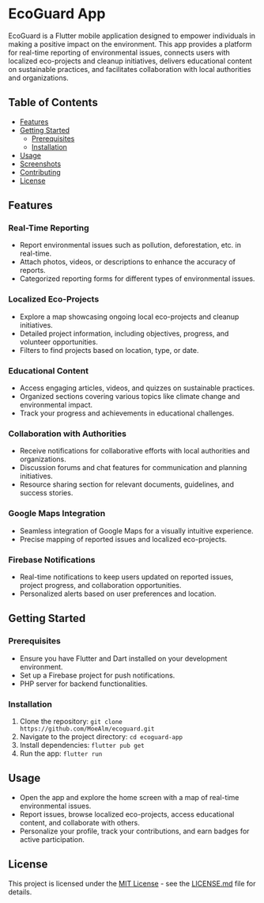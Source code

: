 # EcoGuard App

EcoGuard is a Flutter mobile application designed to empower individuals in making a positive impact on the environment. This app provides a platform for real-time reporting of environmental issues, connects users with localized eco-projects and cleanup initiatives, delivers educational content on sustainable practices, and facilitates collaboration with local authorities and organizations.

## Table of Contents
- [Features](#features)
- [Getting Started](#getting-started)
    - [Prerequisites](#prerequisites)
    - [Installation](#installation)
- [Usage](#usage)
- [Screenshots](#screenshots)
- [Contributing](#contributing)
- [License](#license)

## Features

### Real-Time Reporting
- Report environmental issues such as pollution, deforestation, etc. in real-time.
- Attach photos, videos, or descriptions to enhance the accuracy of reports.
- Categorized reporting forms for different types of environmental issues.

### Localized Eco-Projects
- Explore a map showcasing ongoing local eco-projects and cleanup initiatives.
- Detailed project information, including objectives, progress, and volunteer opportunities.
- Filters to find projects based on location, type, or date.

### Educational Content
- Access engaging articles, videos, and quizzes on sustainable practices.
- Organized sections covering various topics like climate change and environmental impact.
- Track your progress and achievements in educational challenges.

### Collaboration with Authorities
- Receive notifications for collaborative efforts with local authorities and organizations.
- Discussion forums and chat features for communication and planning initiatives.
- Resource sharing section for relevant documents, guidelines, and success stories.

### Google Maps Integration
- Seamless integration of Google Maps for a visually intuitive experience.
- Precise mapping of reported issues and localized eco-projects.

### Firebase Notifications
- Real-time notifications to keep users updated on reported issues, project progress, and collaboration opportunities.
- Personalized alerts based on user preferences and location.

## Getting Started

### Prerequisites
- Ensure you have Flutter and Dart installed on your development environment.
- Set up a Firebase project for push notifications.
- PHP server for backend functionalities.

### Installation
1. Clone the repository: `git clone https://github.com/MoeAlm/ecoguard.git`
2. Navigate to the project directory: `cd ecoguard-app`
3. Install dependencies: `flutter pub get`
4. Run the app: `flutter run`

## Usage
- Open the app and explore the home screen with a map of real-time environmental issues.
- Report issues, browse localized eco-projects, access educational content, and collaborate with others.
- Personalize your profile, track your contributions, and earn badges for active participation.


## License
This project is licensed under the [MIT License](LICENSE.md) - see the [LICENSE.md](LICENSE.md) file for details.
